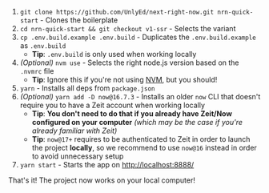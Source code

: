 1. `git clone https://github.com/UnlyEd/next-right-now.git nrn-quick-start` - Clones the boilerplate
1. `cd nrn-quick-start && git checkout v1-ssr` - Selects the variant
1. `cp .env.build.example .env.build` - Duplicates the `.env.build.example` as `.env.build`
    - **Tip**: `.env.build` is only used when working locally
1. _(Optional)_ `nvm use` - Selects the right node.js version based on the `.nvmrc` file
    - **Tip**: Ignore this if you're not using [NVM](https://github.com/nvm-sh/nvm), but you should!
1. `yarn` - Installs all deps from `package.json`
1. _(Optional)_ `yarn add -D now@16.7.3` - Installs an older `now` CLI that doesn't require you to have a Zeit account when working locally
    - **Tip**: **You don't need to do that if you already have Zeit/Now configured on your computer** _(which may be the case if you're already familiar with Zeit)_
    - **Tip**: `now@17+` requires to be authenticated to Zeit in order to launch the project **locally**, so we recommend to use `now@16` instead in order to avoid unnecessary setup
1. `yarn start` - Starts the app on [http://localhost:8888/](http://localhost:8888/)

That's it! The project now works on your local computer!
